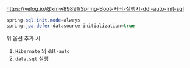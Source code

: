 https://velog.io/@kmw89891/Spring-Boot-서버-실행시-ddl-auto-init-sql

```java
spring.sql.init.mode=always
spring.jpa.defer-datasource-initialization=true
```
위 옵션 추가 시
1. `Hibernate` 의 `ddl-auto`
2. `data.sql` 실행